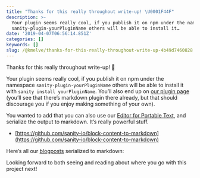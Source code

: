 ```yaml
---
title: "Thanks for this really throughout write-up! \U0001F44F"
description: >-
  Your plugin seems really cool, if you publish it on npm under the namespace
  sanity-plugin-yourPluginName others will be able to install it…
date: '2019-04-07T06:56:14.851Z'
categories: []
keywords: []
slug: /@kmelve/thanks-for-this-really-throughout-write-up-4b49d7460828
---
```


Thanks for this really throughout write-up! 👏

Your plugin seems really cool, if you publish it on npm under the namespace `sanity-plugin-yourPluginName` others will be able to install it with `sanity install yourPluginName`. You’ll also end up on [our plugin page](https://www.sanity.io/plugin) (you’ll see that there’s markdown plugin there already, but that should discourage you if you enjoy making something of your own).

You wanted to add that you can also use our [Editor for Portable Text](https://www.sanity.io/docs/content-studio/what-you-need-to-know-about-block-text), and serialize the output to markdown. It’s really powerful stuff.

*   [https://github.com/sanity-io/block-content-to-markdown](https://github.com/sanity-io/block-content-to-markdown)

Here’s all our [blogposts](https://www.sanity.io/blog) serialized to markdown:

Looking forward to both seeing and reading about where you go with this project next!